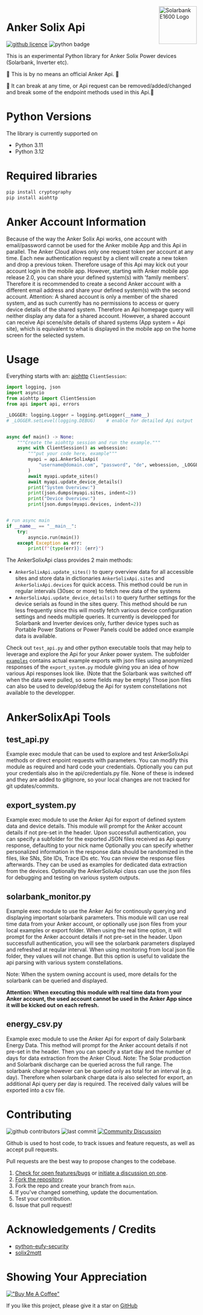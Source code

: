 <img src="https://public-aiot-fra-prod.s3.dualstack.eu-central-1.amazonaws.com/anker-power/public/product/anker-power/e9478c2d-e665-4d84-95d7-dd4844f82055/20230719-144818.png" alt="Solarbank E1600 Logo" title="Anker Solix Api" align="right" height="100" />

# Anker Solix Api

[![github licence](https://img.shields.io/badge/Licence-MIT-orange)](https://github.com/thomluther/anker-solix-api/blob/main/LICENSE)
![python badge](https://img.shields.io/badge/Made%20with-Python-orange)

This is an experimental Python library for Anker Solix Power devices (Solarbank, Inverter etc).

🚨 This is by no means an official Anker Api. 🚨

🚨 It can break at any time, or Api request can be removed/added/changed and break some of the endpoint methods used in this Api.🚨

# Python Versions

The library is currently supported on

- Python 3.11
- Python 3.12

# Required libraries

```bash
pip install cryptography
pip install aiohttp
```

# Anker Account Information

Because of the way the Anker Solix Api works, one account with email/password cannot be used for the Anker mobile App and this Api in parallel.
The Anker Cloud allows only one request token per account at any time. Each new authentication request by a client will create a new token and drop a previous token.
Therefore usage of this Api may kick out your account login in the mobile app.
However, starting with Anker mobile app release 2.0, you can share your defined system(s) with 'family members'.
Therefore it is recommended to create a second Anker account with a different email address and share your defined system(s) with the second account.
Attention: A shared account is only a member of the shared system, and as such currently has no permissions to access or query device details of the shared system.
Therefore an Api homepage query will neither display any data for a shared account. However, a shared account can receive Api scene/site details of shared systems (App system = Api site),
which is equivalent to what is displayed in the mobile app on the home screen for the selected system.

# Usage

Everything starts with an:
[aiohttp](https://aiohttp.readthedocs.io/en/stable/) `ClientSession`:

```python
import logging, json
import asyncio
from aiohttp import ClientSession
from api import api, errors

_LOGGER: logging.Logger = logging.getLogger(__name__)
# _LOGGER.setLevel(logging.DEBUG)    # enable for detailed Api output


async def main() -> None:
    """Create the aiohttp session and run the example."""
    async with ClientSession() as websession:
        """put your code here, example"""
        myapi = api.AnkerSolixApi(
            "username@domain.com", "password", "de", websession, _LOGGER
        )
        await myapi.update_sites()
        await myapi.update_device_details()
        print("System Overview:")
        print(json.dumps(myapi.sites, indent=2))
        print("Device Overview:")
        print(json.dumps(myapi.devices, indent=2))


# run async main
if __name__ == "__main__":
    try:
        asyncio.run(main())
    except Exception as err:
        print(f"{type(err)}: {err}")
```

The AnkerSolixApi class provides 2 main methods:

- `AnkerSolixApi.update_sites()` to query overview data for all accessible sites and store data in dictionaries `AnkerSolixApi.sites` and `AnkerSolixApi.devices` for quick access.
  This method could be run in regular intervals (30sec or more) to fetch new data of the systems
- `AnkerSolixApi.update_device_details()` to query further settings for the device serials as found in the sites query.
  This method should be run less frequently since this will mostly fetch various device configuration settings and needs multiple queries.
  It currently is developped for Solarbank and Inverter devices only, further device types such as Portable Power Stations or Power Panels
  could be added once example data is available.

Check out `test_api.py` and other python executable tools that may help to leverage and explore the Api for your Anker power system.
The subfolder [`examples`](https://github.com/thomluther/anker-solix-api/tree/main/examples) contains actual example exports with json files using anonymized responses of the `export_system.py` module giving you an idea of how various Api responses look like. (Note that the Solarbank was switched off when the data were pulled, so some fields may be empty)
Those json files can also be used to develop/debug the Api for system constellations not available to the developper.

# AnkerSolixApi Tools

## test_api.py

Example exec module that can be used to explore and test AnkerSolixApi methods or direct enpoint requests with parameters.
You can modify this module as required and hard code your credentials. Optionally you can put your credentials also in the api/credentials.py file.
None of these is indexed and they are added to gitignore, so your local changes are not tracked for git updates/commits.

## export_system.py

Example exec module to use the Anker Api for export of defined system data and device details.
This module will prompt for the Anker account details if not pre-set in the header.
Upon successfull authentication, you can specify a subfolder for the exported JSON files received as Api query response, defaulting to your nick name
Optionally you can specify whether personalized information in the response data should be randomized in the files, like SNs, Site IDs, Trace IDs etc.
You can review the response files afterwards. They can be used as examples for dedicated data extraction from the devices.
Optionally the AnkerSolixApi class can use the json files for debugging and testing on various system outputs.

## solarbank_monitor.py

Example exec module to use the Anker Api for continously querying and displaying important solarbank parameters.
This module will can use real time data from your Anker account, or optionally use json files from your local examples or export folder.
When using the real time option, it will prompt for the Anker account details if not pre-set in the header.
Upon successfull authentication, you will see the solarbank parameters displayed and refreshed at reqular interval.
When using monitoring from local json file folder, they values will not change. But this option is useful to validate the api parsing with various system constellations.

Note: When the system owning account is used, more details for the solarbank can be queried and displayed.

**Attention: When executing this module with real time data from your Anker account, the used account cannot be used in the Anker App since it will be kicked out on each refresh.**

## energy_csv.py

Example exec module to use the Anker Api for export of daily Solarbank Energy Data.
This method will prompt for the Anker account details if not pre-set in the header.
Then you can specify a start day and the number of days for data extraction from the Anker Cloud.
Note: The Solar production and Solarbank discharge can be queried across the full range. The solarbank
charge however can be queried only as total for an interval (e.g. day). Therefore when solarbank charge
data is also selected for export, an additional Api query per day is required.
The received daily values will be exported into a csv file.

# Contributing

![github contributors](https://img.shields.io/github/contributors/thomluther/anker-solix-api?color=orange)
![last commit](https://img.shields.io/github/last-commit/thomluther/anker-solix-api?color=orange)
[![Community Discussion](https://img.shields.io/badge/Home%20Assistant%20Community-Discussion-orange)](https://community.home-assistant.io/t/feature-request-integration-or-addon-for-anker-solix-e1600-solarbank/641086)

Github is used to host code, to track issues and feature requests, as well as accept pull requests.

Pull requests are the best way to propose changes to the codebase.

1. [Check for open features/bugs](https://github.com/thomluther/anker-solix-api/issues)
   or [initiate a discussion on one](https://github.com/thomluther/anker-solix-api/issues/new).
1. [Fork the repository](https://github.com/thomluther/anker-solix-api/fork).
1. Fork the repo and create your branch from `main`.
1. If you've changed something, update the documentation.
1. Test your contribution.
1. Issue that pull request!

# Acknowledgements / Credits

- [python-eufy-security](https://github.com/FuzzyMistborn/python-eufy-security)
- [solix2mqtt](https://github.com/tomquist/solix2mqtt)

# Showing Your Appreciation

[!["Buy Me A Coffee"](https://www.buymeacoffee.com/assets/img/custom_images/orange_img.png)](https://www.buymeacoffee.com/thomasluthe)

If you like this project, please give it a star on [GitHub](https://github.com/thomluther/anker-solix-api)
